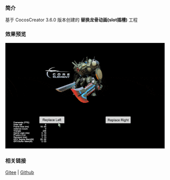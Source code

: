 ### 简介

基于 CocosCreator 3.6.0 版本创建的 **替换龙骨动画(slot插槽)** 工程

### 效果预览
![image](../../../gif/202203/2022030402.gif)

### 相关链接
[Gitee](https://gitee.com/mirrors_cocos-creator/test-cases-3d/tree/v3.0/assets/cases/dragonbones) | [Github](https://github.com/cocos-creator/test-cases-3d/tree/v3.0/assets/cases/dragonbones)